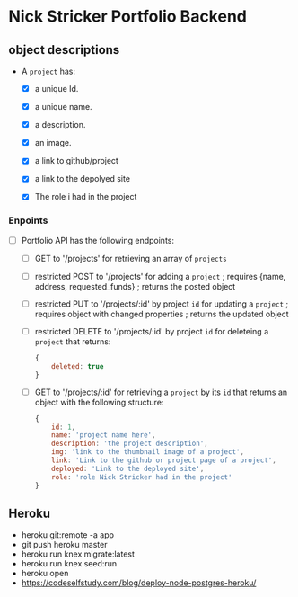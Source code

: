 # Nick Stricker Portfolio Backend
## object descriptions


- A `project` has:
    - [x] a unique Id.
    - [x] a unique name.
    - [x] a description.
    - [x] an image.
    - [x] a link to github/project
    - [x] a link to the depolyed site
    - [x] The role i had in the project


### Enpoints

- [ ] Portfolio API has the following endpoints:

    - [ ] GET to '/projects' for retrieving an array of `projects`
    - [ ] restricted POST to '/projects' for adding a `project` ; 
            requires {name, address, requested_funds} ; 
            returns the posted object
    - [ ] restricted PUT to '/projects/:id' by project `id` for updating a `project` ;  
            requires object with changed properties ; 
            returns the updated object
    - [ ] restricted DELETE to '/projects/:id' by project `id` for deleteing a `project` that returns: 

        ```js
        {
            deleted: true
        }
        ```

    - [ ] GET to '/projects/:id' for retrieving a `project` by its `id` that returns an object with the following structure:

        ```js
        {
            id: 1,
            name: 'project name here',
            description: 'the project description',
            img: 'link to the thumbnail image of a project',
            link: 'Link to the github or project page of a project',
            deployed: 'Link to the deployed site',
            role: 'role Nick Stricker had in the project'
        }
        ```
## Heroku
 - heroku git:remote -a app
 - git push heroku master
 - heroku run knex migrate:latest
 - heroku run knex seed:run
 - heroku open
 - https://codeselfstudy.com/blog/deploy-node-postgres-heroku/